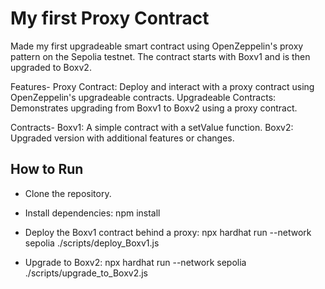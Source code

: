 # My first Proxy Contract

Made my first upgradeable smart contract using OpenZeppelin's proxy pattern on the Sepolia testnet. The contract starts with Boxv1 and is then upgraded to Boxv2.

Features-
Proxy Contract: Deploy and interact with a proxy contract using OpenZeppelin's upgradeable contracts.
Upgradeable Contracts: Demonstrates upgrading from Boxv1 to Boxv2 using a proxy contract.

Contracts-
Boxv1: A simple contract with a setValue function.
Boxv2: Upgraded version with additional features or changes.

## How to Run
- Clone the repository.
- Install dependencies:
npm install

- Deploy the Boxv1 contract behind a proxy:
npx hardhat run --network sepolia ./scripts/deploy_Boxv1.js

- Upgrade to Boxv2:
npx hardhat run --network sepolia ./scripts/upgrade_to_Boxv2.js